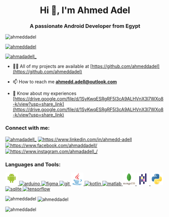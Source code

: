<h1 align="center">Hi 👋, I'm Ahmed Adel</h1>
<h3 align="center">A passionate Android Developer from Egypt</h3>

<p align="left"> <img src="https://komarev.com/ghpvc/?username=ahmeddadel&label=Profile%20views&color=0e75b6&style=flat" alt="ahmeddadel" /> </p>

<p align="left"> <a href="https://github.com/ryo-ma/github-profile-trophy"><img src="https://github-profile-trophy.vercel.app/?username=ahmeddadel" alt="ahmeddadel" /></a> </p>

<p align="left"> <a href="https://twitter.com/ahmadadell_" target="blank"><img src="https://img.shields.io/twitter/follow/ahmadadell_?logo=twitter&style=for-the-badge" alt="ahmadadell_" /></a> </p>

- 👨‍💻 All of my projects are available at [https://github.com/ahmeddadel](https://github.com/ahmeddadel)

- 📫 How to reach me **ahmedd.adell@outlook.com**

- 📄 Know about my experiences [https://drive.google.com/file/d/1SyKwqESRgRF5l3cA9ALHVnX3l7WXo8-k/view?usp=share_link](https://drive.google.com/file/d/1SyKwqESRgRF5l3cA9ALHVnX3l7WXo8-k/view?usp=share_link)

<h3 align="left">Connect with me:</h3>
<p align="left">
<a href="https://twitter.com/ahmadadell_" target="blank"><img align="center" src="https://raw.githubusercontent.com/rahuldkjain/github-profile-readme-generator/master/src/images/icons/Social/twitter.svg" alt="ahmadadell_" height="30" width="40" /></a>
<a href="https://www.linkedin.com/in/ahmedd-adell" target="blank"><img align="center" src="https://raw.githubusercontent.com/rahuldkjain/github-profile-readme-generator/master/src/images/icons/Social/linked-in-alt.svg" alt="https://www.linkedin.com/in/ahmedd-adell" height="30" width="40" /></a>
<a href="https://www.facebook.com/ahmaddadell/" target="blank"><img align="center" src="https://raw.githubusercontent.com/rahuldkjain/github-profile-readme-generator/master/src/images/icons/Social/facebook.svg" alt="https://www.facebook.com/ahmaddadell/" height="30" width="40" /></a>
<a href="https://www.instagram.com/ahmadadell_/" target="blank"><img align="center" src="https://raw.githubusercontent.com/rahuldkjain/github-profile-readme-generator/master/src/images/icons/Social/instagram.svg" alt="https://www.instagram.com/ahmadadell_/" height="30" width="40" /></a>
</p>

<h3 align="left">Languages and Tools:</h3>
<p align="left"> <a href="https://developer.android.com" target="_blank" rel="noreferrer"> <img src="https://raw.githubusercontent.com/devicons/devicon/master/icons/android/android-original-wordmark.svg" alt="android" width="40" height="40"/> </a> <a href="https://www.arduino.cc/" target="_blank" rel="noreferrer"> <img src="https://cdn.worldvectorlogo.com/logos/arduino-1.svg" alt="arduino" width="40" height="40"/> </a> <a href="https://www.figma.com/" target="_blank" rel="noreferrer"> <img src="https://www.vectorlogo.zone/logos/figma/figma-icon.svg" alt="figma" width="40" height="40"/> </a> <a href="https://git-scm.com/" target="_blank" rel="noreferrer"> <img src="https://www.vectorlogo.zone/logos/git-scm/git-scm-icon.svg" alt="git" width="40" height="40"/> </a> <a href="https://www.java.com" target="_blank" rel="noreferrer"> <img src="https://raw.githubusercontent.com/devicons/devicon/master/icons/java/java-original.svg" alt="java" width="40" height="40"/> </a> <a href="https://kotlinlang.org" target="_blank" rel="noreferrer"> <img src="https://www.vectorlogo.zone/logos/kotlinlang/kotlinlang-icon.svg" alt="kotlin" width="40" height="40"/> </a> <a href="https://www.mathworks.com/" target="_blank" rel="noreferrer"> <img src="https://upload.wikimedia.org/wikipedia/commons/2/21/Matlab_Logo.png" alt="matlab" width="40" height="40"/> </a> <a href="https://www.mongodb.com/" target="_blank" rel="noreferrer"> <img src="https://raw.githubusercontent.com/devicons/devicon/master/icons/mongodb/mongodb-original-wordmark.svg" alt="mongodb" width="40" height="40"/> </a> <a href="https://pandas.pydata.org/" target="_blank" rel="noreferrer"> <img src="https://raw.githubusercontent.com/devicons/devicon/2ae2a900d2f041da66e950e4d48052658d850630/icons/pandas/pandas-original.svg" alt="pandas" width="40" height="40"/> </a> <a href="https://www.python.org" target="_blank" rel="noreferrer"> <img src="https://raw.githubusercontent.com/devicons/devicon/master/icons/python/python-original.svg" alt="python" width="40" height="40"/> </a> <a href="https://www.sqlite.org/" target="_blank" rel="noreferrer"> <img src="https://www.vectorlogo.zone/logos/sqlite/sqlite-icon.svg" alt="sqlite" width="40" height="40"/> </a> <a href="https://www.tensorflow.org" target="_blank" rel="noreferrer"> <img src="https://www.vectorlogo.zone/logos/tensorflow/tensorflow-icon.svg" alt="tensorflow" width="40" height="40"/> </a> </p>

<p><img align="left" src="https://github-readme-stats.vercel.app/api/top-langs?username=ahmeddadel&show_icons=true&locale=en&layout=compact" alt="ahmeddadel" /></p>

<p>&nbsp;<img align="center" src="https://github-readme-stats.vercel.app/api?username=ahmeddadel&show_icons=true&locale=en" alt="ahmeddadel" /></p>

<p><img align="center" src="https://github-readme-streak-stats.herokuapp.com/?user=ahmeddadel&" alt="ahmeddadel" /></p>
